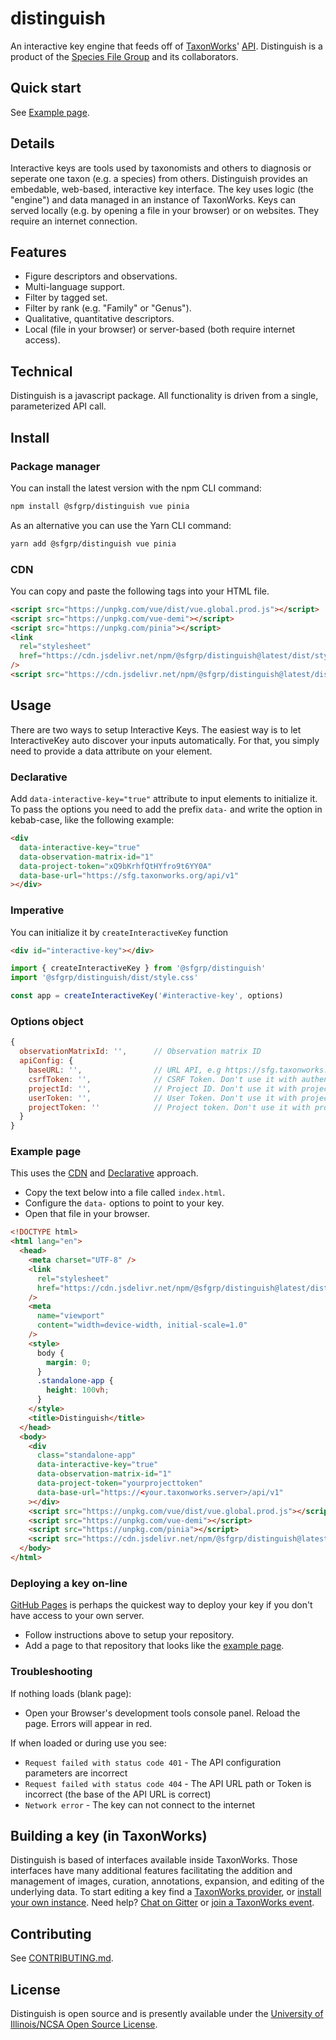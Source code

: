 # distinguish

An interactive key engine that feeds off of [TaxonWorks](https://taxonworks.org)' [API](https://api.taxonworks.org). Distinguish is a product of the [Species File Group](https://speciesfilegroup.org) and its collaborators.

## Quick start

See [Example page](#example-page).

## Details

Interactive keys are tools used by taxonomists and others to diagnosis or seperate one taxon (e.g. a species) from others. Distinguish provides an embedable, web-based, interactive key interface. The key uses logic (the "engine") and data managed in an instance of TaxonWorks. Keys can served locally (e.g. by opening a file in your browser) or on websites. They require an internet connection.

## Features

- Figure descriptors and observations.
- Multi-language support.
- Filter by tagged set.
- Filter by rank (e.g. "Family" or "Genus").
- Qualitative, quantitative descriptors.
- Local (file in your browser) or server-based (both require internet access).

## Technical

Distinguish is a javascript package. All functionality is driven from a single, parameterized API call.

## Install

### Package manager

You can install the latest version with the npm CLI command:

```bash
npm install @sfgrp/distinguish vue pinia
```

As an alternative you can use the Yarn CLI command:

```bash
yarn add @sfgrp/distinguish vue pinia
```

### CDN

You can copy and paste the following tags into your HTML file.

```html
<script src="https://unpkg.com/vue/dist/vue.global.prod.js"></script>
<script src="https://unpkg.com/vue-demi"></script>
<script src="https://unpkg.com/pinia"></script>
<link
  rel="stylesheet"
  href="https://cdn.jsdelivr.net/npm/@sfgrp/distinguish@latest/dist/style.min.css"
/>
<script src="https://cdn.jsdelivr.net/npm/@sfgrp/distinguish@latest/dist/distinguish.umd.min.js"></script>
```

## Usage

There are two ways to setup Interactive Keys. The easiest way is to let InteractiveKey auto discover your inputs automatically. For that, you simply need to provide a data attribute on your element.

### Declarative

Add `data-interactive-key="true"` attribute to input elements to initialize it.
To pass the options you need to add the prefix `data-` and write the option in kebab-case, like the following example:

```html
<div
  data-interactive-key="true"
  data-observation-matrix-id="1"
  data-project-token="xQ9bKrhfQtHYfro9t6YY0A"
  data-base-url="https://sfg.taxonworks.org/api/v1"
></div>
```

### Imperative

You can initialize it by `createInteractiveKey` function

```html
<div id="interactive-key"></div>
```

```javascript
import { createInteractiveKey } from '@sfgrp/distinguish'
import '@sfgrp/distinguish/dist/style.css'

const app = createInteractiveKey('#interactive-key', options)
```

### Options object

```javascript
{
  observationMatrixId: '',      // Observation matrix ID
  apiConfig: {
    baseURL: '',                // URL API, e.g https://sfg.taxonworks.org/api/v1
    csrfToken: '',              // CSRF Token. Don't use it with authentification API params.
    projectId: '',              // Project ID. Don't use it with projectToken.
    userToken: '',              // User Token. Don't use it with projectToken and csrfToken.
    projectToken: ''            // Project token. Don't use it with projectId and userToken.
  }
}
```

### Example page

This uses the [CDN](#cdn) and [Declarative](#declarative) approach.

- Copy the text below into a file called `index.html`.
- Configure the `data-` options to point to your key.
- Open that file in your browser.

```html
<!DOCTYPE html>
<html lang="en">
  <head>
    <meta charset="UTF-8" />
    <link
      rel="stylesheet"
      href="https://cdn.jsdelivr.net/npm/@sfgrp/distinguish@latest/dist/style.min.css"
    />
    <meta
      name="viewport"
      content="width=device-width, initial-scale=1.0"
    />
    <style>
      body {
        margin: 0;
      }
      .standalone-app {
        height: 100vh;
      }
    </style>
    <title>Distinguish</title>
  </head>
  <body>
    <div
      class="standalone-app"
      data-interactive-key="true"
      data-observation-matrix-id="1"
      data-project-token="yourprojecttoken"
      data-base-url="https://<your.taxonworks.server>/api/v1"
    ></div>
    <script src="https://unpkg.com/vue/dist/vue.global.prod.js"></script>
    <script src="https://unpkg.com/vue-demi"></script>
    <script src="https://unpkg.com/pinia"></script>
    <script src="https://cdn.jsdelivr.net/npm/@sfgrp/distinguish@latest/dist/distinguish.umd.min.js"></script>
  </body>
</html>
```

### Deploying a key on-line

[GitHub Pages](https://pages.github.com/) is perhaps the quickest way to deploy your key if you don't have access to your own server.

- Follow instructions above to setup your repository.
- Add a page to that repository that looks like the [example page](#example-page).

### Troubleshooting

If nothing loads (blank page):

- Open your Browser's development tools console panel. Reload the page. Errors will appear in red.

If when loaded or during use you see:

- `Request failed with status code 401` - The API configuration parameters are incorrect
- `Request failed with status code 404` - The API URL path or Token is incorrect (the base of the API URL is correct)
- `Network error` - The key can not connect to the internet

## Building a key (in TaxonWorks)

Distinguish is based of interfaces available inside TaxonWorks. Those interfaces have many additional features facilitating the addition and management of images, curation, annotations, expansion, and editing of the underlying data. To start editing a key find a [TaxonWorks provider](https://docs.taxonworks.org/guide/start-a-project.html#finding-a-collaborating-provider), or [install your own instance](https://github.com/SpeciesFileGroup/install_taxonworks). Need help? [Chat on Gitter](https://gitter.im/SpeciesFileGroup/taxonworks) or [join a TaxonWorks event](https://speciesfilegroup.org/events.html).

## Contributing

See [CONTRIBUTING.md](CONTRIBUTING.md).

## License

Distinguish is open source and is presently available under the [University of Illinois/NCSA Open Source License](https://en.wikipedia.org/wiki/University_of_Illinois/NCSA_Open_Source_License).
